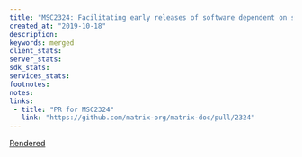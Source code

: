 ```yaml
---
title: "MSC2324: Facilitating early releases of software dependent on spec"
created_at: "2019-10-18"
description:
keywords: merged
client_stats:
server_stats:
sdk_stats:
services_stats:
footnotes:
notes:
links:
 - title: "PR for MSC2324"
   link: "https://github.com/matrix-org/matrix-doc/pull/2324"
---
```

[Rendered](https://github.com/matrix-org/matrix-doc/blob/master/proposals/2324-when-to-ship.md)
